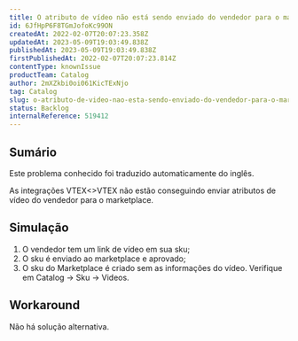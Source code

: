 ```yaml
---
title: O atributo de vídeo não está sendo enviado do vendedor para o marketplace
id: 6JfHpP6F8TGmJofoKc99ON
createdAt: 2022-02-07T20:07:23.358Z
updatedAt: 2023-05-09T19:03:49.838Z
publishedAt: 2023-05-09T19:03:49.838Z
firstPublishedAt: 2022-02-07T20:07:23.814Z
contentType: knownIssue
productTeam: Catalog
author: 2mXZkbi0oi061KicTExNjo
tag: Catalog
slug: o-atributo-de-video-nao-esta-sendo-enviado-do-vendedor-para-o-marketplace
status: Backlog
internalReference: 519412
---
```


## Sumário

<div class="alert alert-info">
  <p>Este problema conhecido foi traduzido automaticamente do inglês.</p>
</div>


As integrações VTEX<>VTEX não estão conseguindo enviar atributos de vídeo do vendedor para o marketplace.


## Simulação


1. O vendedor tem um link de vídeo em sua sku;
2. O sku é enviado ao marketplace e aprovado;
3. O sku do Marketplace é criado sem as informações do vídeo. Verifique em Catalog -> Sku -> Videos.



## Workaround


Não há solução alternativa.






